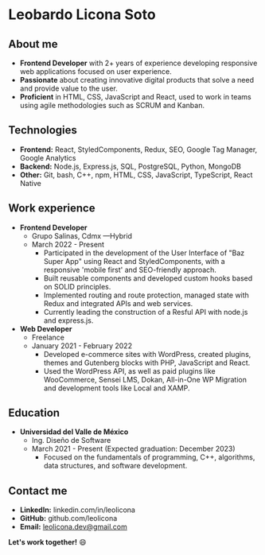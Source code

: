 # Leobardo Licona Soto

## About me

* **Frontend Developer** with 2+ years of experience developing responsive web applications focused on user experience.
* **Passionate** about creating innovative digital products that solve a need and provide value to the user.
* **Proficient** in HTML, CSS, JavaScript and React, used to work in teams using agile methodologies such as SCRUM and Kanban.

## Technologies

* **Frontend:** React, StyledComponents, Redux, SEO, Google Tag Manager, Google Analytics
* **Backend:** Node.js, Express.js, SQL, PostgreSQL, Python, MongoDB
* **Other:** Git, bash, C++, npm, HTML, CSS, JavaScript, TypeScript, React Native

## Work experience

* **Frontend Developer**
    * Grupo Salinas, Cdmx —Hybrid
    * March 2022 - Present
        * Participated in the development of the User Interface of "Baz Super App" using React and StyledComponents, with a responsive 'mobile first' and SEO-friendly approach.
        * Built reusable components and developed custom hooks based on SOLID principles.
        * Implemented routing and route protection, managed state with Redux and integrated APIs and web services.
        * Currently leading the construction of a Resful API with node.js and express.js.
* **Web Developer**
    * Freelance
    * January 2021 - February 2022
        * Developed e-commerce sites with WordPress, created plugins, themes and Gutenberg blocks with PHP, JavaScript and React.
        * Used the WordPress API, as well as paid plugins like WooCommerce, Sensei LMS, Dokan, All-in-One WP Migration and development tools like Local and XAMP.

## Education

* **Universidad del Valle de México**
    * Ing. Diseño de Software
    * March 2021 - Present (Expected graduation: December 2023)
        * Focused on the fundamentals of programming, C++, algorithms, data structures, and software development.

## Contact me

* **LinkedIn:** linkedin.com/in/leolicona
* **GitHub:** github.com/leolicona
* **Email:** leolicona.dev@gmail.com

**Let's work together!** :smile:


